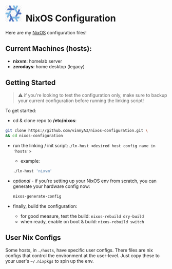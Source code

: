 <img
  src="./.github/nixos.png"
  alt="nixos logo"
  style="display: inline-block;"
  width="50"
  height="50">&nbsp;
NixOS Configuration
====

Here are my [NixOS](https://nixos.org/) configuration files!

## Current Machines (hosts):
  - **nixvm**: homelab server
  - **zerodays**: home desktop (legacy)

## Getting Started

> :warning: if you're looking to test the configuration only, make sure to
> backup your current configuration before running the linking script!

To get started:
  * cd & clone repo to **/etc/nixos**:
  ```bash
  git clone https://github.com/vinnyA3/nixos-configuration.git \
  && cd nixos-configuration
  ```

  * run the linking / init script:```./ln-host <desired host config name in 'hosts'>```
    - example:
    ```bash
    ./ln-host 'nixvm'
    ```

  * *optional* - if you're setting up your NixOS env from scratch, you can
    generate your hardware config now:
    ```bash
    nixos-generate-config
    ```

  * finally, build the configuration:
    - for good measure, test the build: ```nixos-rebuild dry-build```
    - when ready, enable on boot & build: ```nixos-rebuild switch```

## User Nix Configs

Some hosts, in `./hosts`, have specific user configs.  There files are nix
configs that control the environment at the user-level.  Just copy these to
your user's `~/.nixpkgs` to spin up the env.
